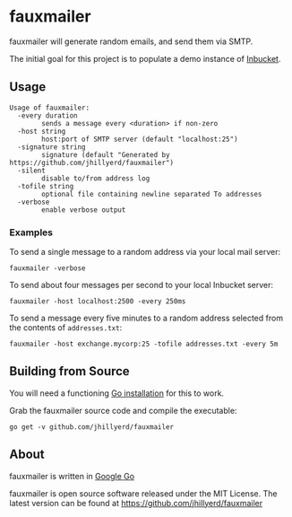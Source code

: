 fauxmailer
=============================================================================

fauxmailer will generate random emails, and send them via SMTP.

The initial goal for this project is to populate a demo instance of
[Inbucket].

## Usage

    Usage of fauxmailer:
      -every duration
            sends a message every <duration> if non-zero
      -host string
            host:port of SMTP server (default "localhost:25")
      -signature string
            signature (default "Generated by https://github.com/jhillyerd/fauxmailer")
      -silent
            disable to/from address log
      -tofile string
            optional file containing newline separated To addresses
      -verbose
            enable verbose output

### Examples

To send a single message to a random address via your local mail server:

    fauxmailer -verbose

To send about four messages per second to your local Inbucket server:

    fauxmailer -host localhost:2500 -every 250ms

To send a message every five minutes to a random address selected from the
contents of `addresses.txt`:

    fauxmailer -host exchange.mycorp:25 -tofile addresses.txt -every 5m


## Building from Source

You will need a functioning [Go installation][Google Go] for this to work.

Grab the fauxmailer source code and compile the executable:

    go get -v github.com/jhillyerd/fauxmailer

## About

fauxmailer is written in [Google Go]

fauxmailer is open source software released under the MIT License.  The latest
version can be found at https://github.com/jhillyerd/fauxmailer

[Google Go]:        http://golang.org/
[Inbucket]:         http://www.inbucket.org/
